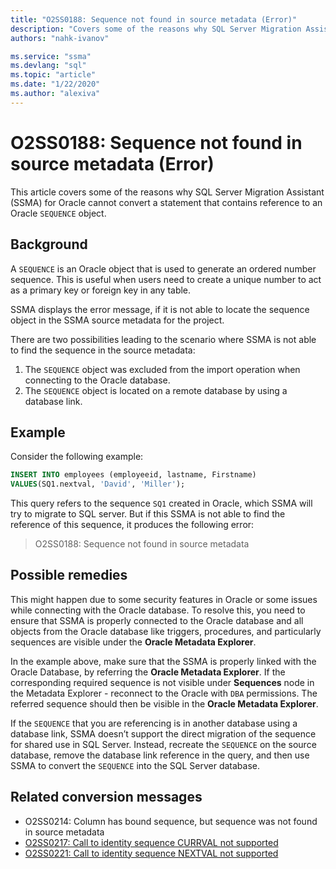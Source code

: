 ```yaml
---
title: "O2SS0188: Sequence not found in source metadata (Error)"
description: "Covers some of the reasons why SQL Server Migration Assistant (SSMA) for Oracle cannot convert a statement that contains reference to an Oracle SEQUENCE object."
authors: "nahk-ivanov"

ms.service: "ssma"
ms.devlang: "sql"
ms.topic: "article"
ms.date: "1/22/2020"
ms.author: "alexiva"
---
```


# O2SS0188: Sequence not found in source metadata (Error)

This article covers some of the reasons why SQL Server Migration Assistant (SSMA) for Oracle cannot convert a statement that contains reference to an Oracle `SEQUENCE` object.

## Background

A `SEQUENCE` is an Oracle object that is used to generate an ordered number sequence. This is useful when users need to create a unique number to act as a primary key or foreign key in any table.

SSMA displays the error message, if it is not able to locate the sequence object in the SSMA source metadata for the project.

There are two possibilities leading to the scenario where SSMA is not able to find the sequence in the source metadata:

1. The `SEQUENCE` object was excluded from the import operation when connecting to the Oracle database.
2. The `SEQUENCE` object is located on a remote database by using a database link.

## Example

Consider the following example:

```sql
INSERT INTO employees (employeeid, lastname, Firstname)
VALUES(SQ1.nextval, 'David', 'Miller');
```

This query refers to the sequence `SQ1` created in Oracle, which SSMA will try to migrate to SQL server. But if this SSMA is not able to find the reference of this sequence, it produces the following error:

> O2SS0188: Sequence not found in source metadata

## Possible remedies

This might happen due to some security features in Oracle or some issues while connecting with the Oracle database. To resolve this, you need to ensure that SSMA is properly connected to the Oracle database and all objects from the Oracle database like triggers, procedures, and particularly sequences are visible under the **Oracle Metadata Explorer**.

In the example above, make sure that the SSMA is properly linked with the Oracle Database, by referring the **Oracle Metadata Explorer**. If the corresponding required sequence is not visible under **Sequences** node in the Metadata Explorer - reconnect to the Oracle with `DBA` permissions. The referred sequence should then be visible in the **Oracle Metadata Explorer**.

If the `SEQUENCE` that you are referencing is in another database using a database link, SSMA doesn’t support the direct migration of the sequence for shared use in SQL Server. Instead, recreate the `SEQUENCE` on the source database, remove the database link reference in the query, and then use SSMA to convert the `SEQUENCE` into the SQL Server database.

## Related conversion messages

* O2SS0214: Column has bound sequence, but sequence was not found in source metadata
* [O2SS0217: Call to identity sequence CURRVAL not supported](o2ss0217.md)
* [O2SS0221: Call to identity sequence NEXTVAL not supported](o2ss0221.md)
